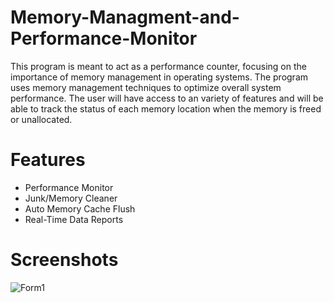 # Memory-Managment-and-Performance-Monitor
This program is meant to act as a performance counter, focusing on the importance of memory management in operating systems. The program uses memory management techniques to optimize overall system performance. The user will have access to an variety of features and will be able to track the status of each memory location when the memory is freed or unallocated. 
# Features
* Performance Monitor
* Junk/Memory Cleaner
* Auto Memory Cache Flush
* Real-Time Data Reports
# Screenshots
![Form1](https://user-images.githubusercontent.com/68661362/88252837-a043d600-cc7d-11ea-8a58-39ed769fd5fe.PNG)
